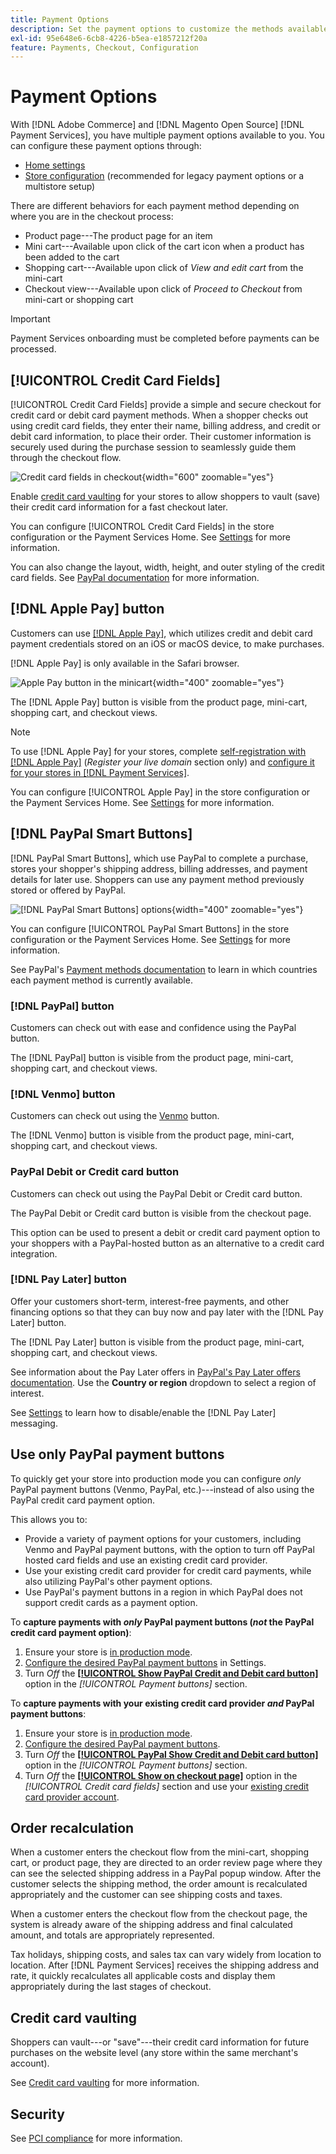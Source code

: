 ```yaml
---
title: Payment Options
description: Set the payment options to customize the methods available for your store customers.
exl-id: 95e648e6-6cb8-4226-b5ea-e1857212f20a
feature: Payments, Checkout, Configuration
---
```

# Payment Options

With [!DNL Adobe Commerce] and [!DNL Magento Open Source] [!DNL Payment Services], you have multiple payment options available to you. You can configure these payment options through:

* [Home settings](payments-home.md)
* [Store configuration](configure-admin.md) (recommended for legacy payment options or a multistore setup)

There are different behaviors for each payment method depending on where you are in the checkout process:

* Product page---The product page for an item
* Mini cart---Available upon click of the cart icon when a product has been added to the cart
* Shopping cart---Available upon click of _View and edit cart_ from the mini-cart
* Checkout view---Available upon click of _Proceed to Checkout_ from mini-cart or shopping cart

>[!IMPORTANT]
>
>Payment Services onboarding must be completed before payments can be processed.

## [!UICONTROL Credit Card Fields]

[!UICONTROL Credit Card Fields] provide a simple and secure checkout for credit card or debit card payment methods. When a shopper checks out using credit card fields, they enter their name, billing address, and credit or debit card information, to place their order. Their customer information is securely used during the purchase session to seamlessly guide them through the checkout flow.

![Credit card fields in checkout](assets/credit-card-fields.png){width="600" zoomable="yes"}

Enable [credit card vaulting](#vaulting) for your stores to allow shoppers to vault (save) their credit card information for a fast checkout later.

You can configure [!UICONTROL Credit Card Fields] in the store configuration or the Payment Services Home. See [Settings](settings.md#credit-card-fields) for more information.

You can also change the layout, width, height, and outer styling of the credit card fields. See [PayPal documentation](https://developer.paypal.com/docs/checkout/advanced/customize/card-field-style/) for more information.

## [!DNL Apple Pay] button

Customers can use [[!DNL Apple Pay]](https://www.apple.com/apple-pay/), which utilizes credit and debit card payment credentials stored on an iOS or macOS device, to make purchases.

[!DNL Apple Pay] is only available in the Safari browser.

![Apple Pay button in the minicart](assets/apple-pay-button.png){width="400" zoomable="yes"}

The [!DNL Apple Pay] button is visible from the product page, mini-cart, shopping cart, and checkout views.

   >[!NOTE]
   >
   > To use [!DNL Apple Pay] for your stores, complete [self-registration with [!DNL Apple Pay]](https://developer.paypal.com/docs/checkout/apm/apple-pay/#register-your-live-domain) (_Register your live domain_ section only) and [configure it for your stores in [!DNL Payment Services]](settings.md#payment-buttons).

You can configure [!UICONTROL Apple Pay] in the store configuration or the Payment Services Home. See [Settings](settings.md#apple-pay) for more information.

## [!DNL PayPal Smart Buttons]

[!DNL PayPal Smart Buttons], which use PayPal to complete a purchase, stores your shopper's shipping address, billing addresses, and payment details for later use. Shoppers can use any payment method previously stored or offered by PayPal.

![[!DNL PayPal Smart Buttons] options](assets/payment-buttons.png){width="400" zoomable="yes"}

You can configure [!UICONTROL PayPal Smart Buttons] in the store configuration or the Payment Services Home.  See [Settings](settings.md#payment-buttons) for more information.

See PayPal's [Payment methods documentation](https://developer.paypal.com/docs/checkout/payment-methods/) to learn in which countries each payment method is currently available.

### [!DNL PayPal] button

Customers can check out with ease and confidence using the PayPal button.

The [!DNL PayPal] button is visible from the product page, mini-cart, shopping cart, and checkout views.

### [!DNL Venmo] button

Customers can check out using the [Venmo](https://venmo.com/) button.

The [!DNL Venmo] button is visible from the product page, mini-cart, shopping cart, and checkout views.

### PayPal Debit or Credit card button

Customers can check out using the PayPal Debit or Credit card button.

The PayPal Debit or Credit card button is visible from the checkout page.

This option can be used to present a debit or credit card payment option to your shoppers with a PayPal-hosted button as an alternative to a credit card integration.

### [!DNL Pay Later] button

Offer your customers short-term, interest-free payments, and other financing options so that they can buy now and pay later with the [!DNL Pay Later] button.

The [!DNL Pay Later] button is visible from the product page, mini-cart, shopping cart, and checkout views.

See information about the Pay Later offers in [PayPal's Pay Later offers documentation](https://developer.paypal.com/docs/checkout/pay-later/us/). Use the **Country or region** dropdown to select a region of interest.

See [Settings](settings.md#payment-buttons) to learn how to disable/enable the [!DNL Pay Later] messaging.

## Use only PayPal payment buttons

To quickly get your store into production mode you can configure _only_ PayPal payment buttons (Venmo, PayPal, etc.)---instead of also using the PayPal credit card payment option.

This allows you to:

* Provide a variety of payment options for your customers, including Venmo and PayPal payment buttons, with the option to turn off PayPal hosted card fields and use an existing credit card provider.
* Use your existing credit card provider for credit card payments, while also utilizing PayPal's other payment options.
* Use PayPal's payment buttons in a region in which PayPal does not support credit cards as a payment option.

To **capture payments with _only_ PayPal payment buttons (_not_ the PayPal credit card payment option)**:

1. Ensure your store is [in production mode](settings.md#enable-payment-services).
1. [Configure the desired PayPal payment buttons](settings.md#payment-buttons) in Settings.
1. Turn _Off_ the **[[!UICONTROL Show PayPal Credit and Debit card button]](settings.md#payment-buttons)** option in the _[!UICONTROL Payment buttons]_ section.

To **capture payments with your existing credit card provider _and_ PayPal payment buttons**:

1. Ensure your store is [in production mode](settings.md#enable-payment-services).
1. [Configure the desired PayPal payment buttons](settings.md#payment-buttons).
1. Turn _Off_ the **[[!UICONTROL PayPal Show Credit and Debit card button]](settings.md#payment-buttons)** option in the _[!UICONTROL Payment buttons]_ section.
1. Turn _Off_ the **[[!UICONTROL Show on checkout page]](settings.md#credit-card-fields)** option in the _[!UICONTROL Credit card fields]_ section and use your [existing credit card provider account](https://experienceleague.adobe.com/docs/commerce-admin/stores-sales/payments/payments.html#payments).

## Order recalculation

When a customer enters the checkout flow from the mini-cart, shopping cart, or product page, they are directed to an order review page where they can see the selected shipping address in a PayPal popup window. After the customer selects the shipping method, the order amount is recalculated appropriately and the customer can see shipping costs and taxes.

When a customer enters the checkout flow from the checkout page, the system is already aware of the shipping address and final calculated amount, and totals are appropriately represented.

Tax holidays, shipping costs, and sales tax can vary widely from location to location. After [!DNL Payment Services] receives the shipping address and rate, it quickly recalculates all applicable costs and display them appropriately during the last stages of checkout.

## Credit card vaulting

Shoppers can vault---or "save"---their credit card information for future purchases on the website level (any store within the same merchant's account).

See [Credit card vaulting](vaulting.md) for more information.

## Security

See [PCI compliance](security.md#pci-compliance) for more information.
